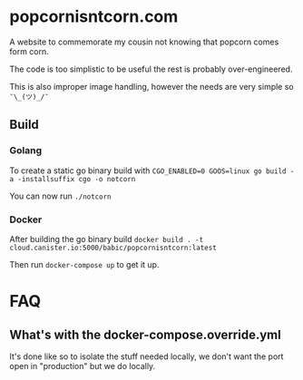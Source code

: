 # popcornisntcorn.com
A website to commemorate my cousin not knowing that popcorn comes form corn.

The code is too simplistic to be useful the rest is probably over-engineered.

This is also improper image handling, however the needs are very simple so `¯\_(ツ)_/¯`

## Build

### Golang
To create a static go binary build with 
`CGO_ENABLED=0 GOOS=linux go build -a -installsuffix cgo -o notcorn` 

You can now run `./notcorn`

### Docker

After building the go binary build 
`docker build . -t cloud.canister.io:5000/babic/popcornisntcorn:latest`

Then run `docker-compose up` to get it up.

# FAQ

## What's with the docker-compose.override.yml

It's done like so to isolate the stuff needed locally, we don't want the port open in "production" but we do locally. 
